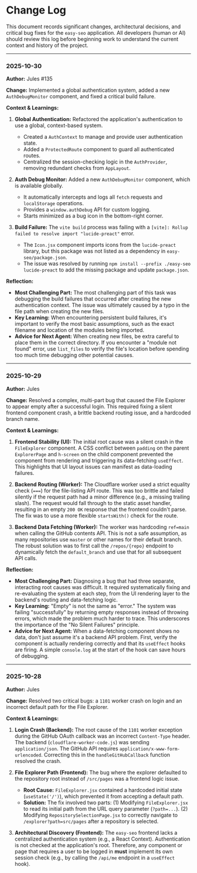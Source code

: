 # Change Log

This document records significant changes, architectural decisions, and critical bug fixes for the `easy-seo` application. All developers (human or AI) should review this log before beginning work to understand the current context and history of the project.

---

### **2025-10-30**

**Author:** Jules #135

**Change:** Implemented a global authentication system, added a new `AuthDebugMonitor` component, and fixed a critical build failure.

**Context & Learnings:**

1.  **Global Authentication:** Refactored the application's authentication to use a global, context-based system.
    *   Created a `AuthContext` to manage and provide user authentication state.
    *   Added a `ProtectedRoute` component to guard all authenticated routes.
    *   Centralized the session-checking logic in the `AuthProvider`, removing redundant checks from `AppLayout`.

2.  **Auth Debug Monitor:** Added a new `AuthDebugMonitor` component, which is available globally.
    *   It automatically intercepts and logs all `fetch` requests and `localStorage` operations.
    *   Provides a `window.authDebug` API for custom logging.
    *   Starts minimized as a bug icon in the bottom-right corner.

3.  **Build Failure:** The `vite build` process was failing with a `[vite]: Rollup failed to resolve import "lucide-preact"` error.
    *   The `Icon.jsx` component imports icons from the `lucide-preact` library, but this package was not listed as a dependency in `easy-seo/package.json`.
    *   The issue was resolved by running `npm install --prefix ./easy-seo lucide-preact` to add the missing package and update `package.json`.

**Reflection:**

*   **Most Challenging Part:** The most challenging part of this task was debugging the build failures that occurred after creating the new authentication context. The issue was ultimately caused by a typo in the file path when creating the new files.
*   **Key Learning:** When encountering persistent build failures, it's important to verify the most basic assumptions, such as the exact filename and location of the modules being imported.
*   **Advice for Next Agent:** When creating new files, be extra careful to place them in the correct directory. If you encounter a "module not found" error, use `list_files` to verify the file's location before spending too much time debugging other potential causes.

---

### **2025-10-29**

**Author:** Jules

**Change:** Resolved a complex, multi-part bug that caused the File Explorer to appear empty after a successful login. This required fixing a silent frontend component crash, a brittle backend routing issue, and a hardcoded branch name.

**Context & Learnings:**

1.  **Frontend Stability (UI):** The initial root cause was a silent crash in the `FileExplorer` component. A CSS conflict between `padding` on the parent `ExplorerPage` and `h-screen` on the child component prevented the component from rendering and triggering its data-fetching `useEffect`. This highlights that UI layout issues can manifest as data-loading failures.

2.  **Backend Routing (Worker):** The Cloudflare worker used a strict equality check (`===`) for the file-listing API route. This was too brittle and failed silently if the request path had a minor difference (e.g., a missing trailing slash). The request would fall through to the static asset handler, resulting in an empty `200 OK` response that the frontend couldn't parse. The fix was to use a more flexible `startsWith()` check for the route.

3.  **Backend Data Fetching (Worker):** The worker was hardcoding `ref=main` when calling the GitHub contents API. This is not a safe assumption, as many repositories use `master` or other names for their default branch. The robust solution was to first call the `/repos/{repo}` endpoint to dynamically fetch the `default_branch` and use that for all subsequent API calls.

**Reflection:**

*   **Most Challenging Part:** Diagnosing a bug that had three separate, interacting root causes was difficult. It required systematically fixing and re-evaluating the system at each step, from the UI rendering layer to the backend's routing and data-fetching logic.
*   **Key Learning:** "Empty" is not the same as "error." The system was failing "successfully" by returning empty responses instead of throwing errors, which made the problem much harder to trace. This underscores the importance of the "No Silent Failures" principle.
*   **Advice for Next Agent:** When a data-fetching component shows no data, don't just assume it's a backend API problem. First, verify the component is actually rendering correctly and that its `useEffect` hooks are firing. A simple `console.log` at the start of the hook can save hours of debugging.

---

### **2025-10-28**

**Author:** Jules

**Change:** Resolved two critical bugs: a `1101` worker crash on login and an incorrect default path for the File Explorer.

**Context & Learnings:**

1.  **Login Crash (Backend):** The root cause of the `1101` worker exception during the GitHub OAuth callback was an incorrect `Content-Type` header. The backend (`cloudflare-worker-code.js`) was sending `application/json`. The GitHub API requires `application/x-www-form-urlencoded`. Correcting this in the `handleGitHubCallback` function resolved the crash.

2.  **File Explorer Path (Frontend):** The bug where the explorer defaulted to the repository root instead of `/src/pages` was a frontend logic issue.
    *   **Root Cause:** `FileExplorer.jsx` contained a hardcoded initial state (`useState('/')`), which prevented it from accepting a default path.
    *   **Solution:** The fix involved two parts: (1) Modifying `FileExplorer.jsx` to read its initial path from the URL query parameter (`?path=...`). (2) Modifying `RepositorySelectionPage.jsx` to correctly navigate to `/explorer?path=src/pages` after a repository is selected.

3.  **Architectural Discovery (Frontend):** The `easy-seo` frontend lacks a centralized authentication system (e.g., a React Context). Authentication is not checked at the application's root. Therefore, any component or page that requires a user to be logged in **must** implement its own session check (e.g., by calling the `/api/me` endpoint in a `useEffect` hook).
